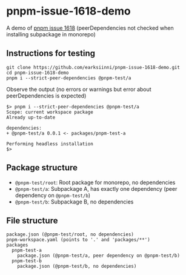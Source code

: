 # pnpm-issue-1618-demo

A demo of [pnpm issue 1618](https://github.com/pnpm/pnpm/issues/1618) (peerDependencies not checked when installing subpackage in monorepo)

## Instructions for testing

```
git clone https://github.com/earksiinni/pnpm-issue-1618-demo.git
cd pnpm-issue-1618-demo
pnpm i --strict-peer-dependencies @pnpm-test/a
```

Observe the output (no errors or warnings but error about peerDependencies is expected)

```
$> pnpm i --strict-peer-dependencies @pnpm-test/a
Scope: current workspace package
Already up-to-date

dependencies:
+ @pnpm-test/a 0.0.1 <- packages/pnpm-test-a

Performing headless installation
$>
```

## Package structure

- `@pnpm-test/root`: Root package for monorepo, no dependencies
- `@pnpm-test/a`: Subpackage A, has exactly one dependency (peer dependency on `@pnpm-test/b`)
- `@pnpm-test/b`: Subpackage B, no dependencies

## File structure

```
package.json (@pnpm-test/root, no dependencies)
pnpm-workspace.yaml (points to '.' and 'packages/**')
packages
  pnpm-test-a
    package.json (@pnpm-test/a, peer dependency on @pnpm-test/b)
  pnpm-test-b
    package.json (@pnpm-test/b, no dependencies)
```
